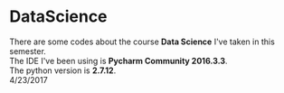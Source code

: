 # DataScience
   There are some codes about the course **Data Science** I've taken in this semester.  
   The IDE I've been using is **Pycharm Community 2016.3.3**.  
   The python version is **2.7.12**.  
   4/23/2017
